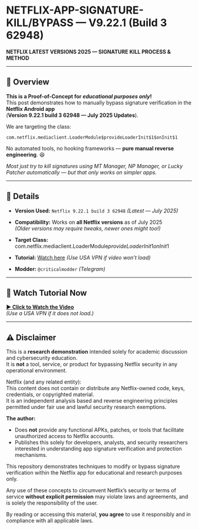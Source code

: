 # NETFLIX-APP-SIGNATURE-KILL/BYPASS — V9.22.1 (Build 3 62948)

**NETFLIX LATEST VERSIONS 2025 — SIGNATURE KILL PROCESS & METHOD**

---

## 📌 Overview
**This is a Proof-of-Concept for *educational purposes only*!**  
This post demonstrates how to manually bypass signature verification in the **Netflix Android app**  
(**Version 9.22.1 build 3 62948 — July 2025 Updates**).
 
We are targeting the class:

```
com.netflix.mediaclient.LoaderModule$provideLoaderInit$1$onInit$1
```


No automated tools, no hooking frameworks — **pure manual reverse engineering**. 😆

*Most just try to kill signatures using MT Manager, NP Manager, or Lucky Patcher automatically — but that only works on simpler apps.*

---

## 📄 Details
- **Version Used:** `Netflix 9.22.1 build 3 62948` *(Latest — July 2025)*
- **Compatibility:** Works on **all Netflix versions** as of July 2025  
  *(Older versions may require tweaks, newer ones might too!)*
- **Target Class:**  
com.netflix.mediaclient.LoaderModule$provideLoaderInit$1$onInit$1

- **Tutorial:** [Watch here](https://streamable.com/q5b85o) *(Use USA VPN if video won’t load)*
- **Modder:** `@criticalmodder` *(Telegram)*

---

## 🎥 Watch Tutorial Now
[**▶ Click to Watch the Video**](https://streamable.com/q5b85o)  
*(Use a USA VPN if it does not load.)*

---

## ⚠️ Disclaimer

This is a **research demonstration** intended solely for academic discussion and cybersecurity education.  
It is **not** a tool, service, or product for bypassing Netflix security in any operational environment.

Netflix (and any related entity):  
This content does not contain or distribute any Netflix-owned code, keys, credentials, or copyrighted material.  
It is an independent analysis based and reverse engineering principles permitted under fair use and lawful security research exemptions.

**The author:**
- Does **not** provide any functional APKs, patches, or tools that facilitate unauthorized access to Netflix accounts.
- Publishes this solely for developers, analysts, and security researchers interested in understanding app signature verification and protection mechanisms.

This repository demonstrates techniques to modify or bypass signature verification within the Netflix app for educational and research purposes only.

Any use of these concepts to circumvent Netflix’s security or terms of service **without explicit permission** may violate laws and agreements, and is solely the responsibility of the user.

By reading or accessing this material, **you agree** to use it responsibly and in compliance with all applicable laws.
